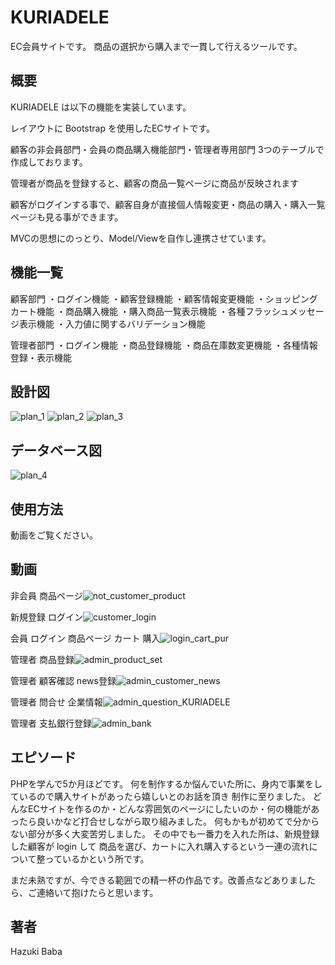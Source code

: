 # KURIADELE

EC会員サイトです。
商品の選択から購入まで一貫して行えるツールです。

## 概要

KURIADELE は以下の機能を実装しています。

レイアウトに Bootstrap を使用したECサイトです。

顧客の非会員部門・会員の商品購入機能部門・管理者専用部門 3つのテーブルで作成しております。

管理者が商品を登録すると、顧客の商品一覧ページに商品が反映されます

顧客がログインする事で、顧客自身が直接個人情報変更・商品の購入・購入一覧ページも見る事ができます。

MVCの思想にのっとり、Model/Viewを自作し連携させています。


## 機能一覧
顧客部門
・ログイン機能
・顧客登録機能
・顧客情報変更機能
・ショッピングカート機能
・商品購入機能
・購入商品一覧表示機能
・各種フラッシュメッセージ表示機能
・入力値に関するバリデーション機能

管理者部門
・ログイン機能
・商品登録機能
・商品在庫数変更機能
・各種情報登録・表示機能

                
## 設計図
![plan_1](https://user-images.githubusercontent.com/70011422/117910982-e99e0880-b317-11eb-9658-24e1a8e3c630.jpg)
![plan_2](https://user-images.githubusercontent.com/70011422/117911056-0afef480-b318-11eb-8443-a0f958506c04.jpg)
![plan_3](https://user-images.githubusercontent.com/70011422/117911081-181be380-b318-11eb-9577-349d27df1a5d.jpg)

## データベース図
![plan_4](https://user-images.githubusercontent.com/70011422/117911107-2407a580-b318-11eb-8cfb-8f466eb15d54.jpg)

## 使用方法
動画をご覧ください。

## 動画

非会員 商品ページ![not_customer_product](https://user-images.githubusercontent.com/70011422/118083596-2b06e480-b3fa-11eb-98a5-60676d89cfb7.gif)


新規登録 ログイン![customer_login](https://user-images.githubusercontent.com/70011422/118083786-8507aa00-b3fa-11eb-936c-5b3963b0ee41.gif)


会員 
ログイン 商品ページ カート 購入![login_cart_pur](https://user-images.githubusercontent.com/70011422/118083762-715c4380-b3fa-11eb-94d5-6622864284ca.gif)


管理者 商品登録![admin_product_set](https://user-images.githubusercontent.com/70011422/118083898-aff1fe00-b3fa-11eb-9534-4f808775a2c3.gif)


管理者 顧客確認 news登録![admin_customer_news](https://user-images.githubusercontent.com/70011422/118083996-de6fd900-b3fa-11eb-9737-206d9b0b7a23.gif)


管理者 問合せ 企業情報![admin_question_KURIADELE](https://user-images.githubusercontent.com/70011422/118083940-c5672800-b3fa-11eb-96f7-3e489dde17bd.gif)


管理者 支払銀行登録![admin_bank](https://user-images.githubusercontent.com/70011422/118084700-1cb9c800-b3fc-11eb-8657-c5f011e4ee0e.gif)

## エピソード

PHPを学んで5か月ほどです。
何を制作するか悩んでいた所に、身内で事業をしているので購入サイトがあったら嬉しいとのお話を頂き
制作に至りました。
どんなECサイトを作るのか・どんな雰囲気のページにしたいのか・何の機能があったら良いかなど打合せしながら取り組みました。
何もかもが初めてで分からない部分が多く大変苦労しました。
その中でも一番力を入れた所は、新規登録した顧客が login して
商品を選び、カートに入れ購入するという一連の流れについて整っているかという所です。

まだ未熟ですが、今できる範囲での精一杯の作品です。改善点などありましたら、ご連絡いて抱けたらと思います。

## 著者

Hazuki Baba
